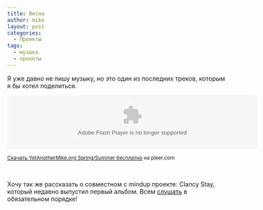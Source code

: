 ```yaml
---
title: Весна
author: mike
layout: post
categories:
  - Проекты
tags:
  - музыка
  - проекты
---
```

Я уже давно не пишу музыку, но это один из последних треков, которым я бы хотел поделиться.

  
<object width="578" height="123"><param name="movie" value="http://embed.pleer.com/normal/track?id=B3e212Bafs3y0Bipo&t=grey"></param><embed src="http://embed.pleer.com/normal/track?id=B3e212Bafs3y0Bipo&t=grey" type="application/x-shockwave-flash" width="578" height="123"></embed></object>

<small><a href="http://pleer.com/tracks/5694662DIO8" target="_blank">Cкачать YetAnotherMike.org Spring/Summer бесплатно</a> на pleer.com</small>

&nbsp;

Хочу так же рассказать о совместном с mindup проекте: Clancy Stay, который недавно выпустил первый альбом. Всем <a href="http://clancystay.ru/" target="_blank">слушать</a> в обязательном порядке!